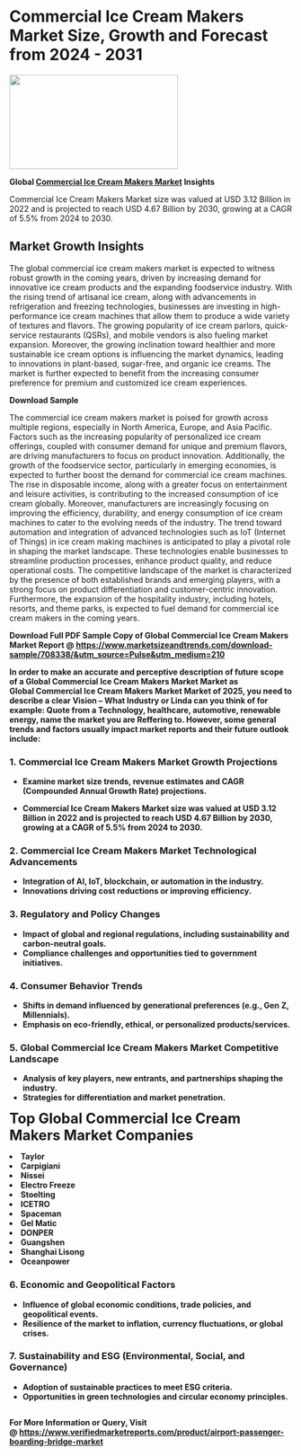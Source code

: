 <H1>Commercial Ice Cream Makers Market Size, Growth and Forecast from 2024 - 2031</H1><img class="aligncenter size-medium wp-image-584254" src="https://thirdeyenews.in/wp-content/uploads/2024/09/Global-Market-Research-300x168.jpeg" alt="" width="300" height="168" /><p><strong>Global&nbsp;<a href="https://www.marketsizeandtrends.com/download-sample/708338/&amp;utm_source=Pulse&amp;utm_medium=210">Commercial Ice Cream Makers Market</a> Insights</strong></p><p>Commercial Ice Cream Makers Market size was valued at USD 3.12 Billion in 2022 and is projected to reach USD 4.67 Billion by 2030, growing at a CAGR of 5.5% from 2024 to 2030.</p><p><h2>Market Growth Insights</h2> <p>The global commercial ice cream makers market is expected to witness robust growth in the coming years, driven by increasing demand for innovative ice cream products and the expanding foodservice industry. With the rising trend of artisanal ice cream, along with advancements in refrigeration and freezing technologies, businesses are investing in high-performance ice cream machines that allow them to produce a wide variety of textures and flavors. The growing popularity of ice cream parlors, quick-service restaurants (QSRs), and mobile vendors is also fueling market expansion. Moreover, the growing inclination toward healthier and more sustainable ice cream options is influencing the market dynamics, leading to innovations in plant-based, sugar-free, and organic ice creams. The market is further expected to benefit from the increasing consumer preference for premium and customized ice cream experiences.</p> <p><strong>Download Sample</strong></p> <p>The commercial ice cream makers market is poised for growth across multiple regions, especially in North America, Europe, and Asia Pacific. Factors such as the increasing popularity of personalized ice cream offerings, coupled with consumer demand for unique and premium flavors, are driving manufacturers to focus on product innovation. Additionally, the growth of the foodservice sector, particularly in emerging economies, is expected to further boost the demand for commercial ice cream machines. The rise in disposable income, along with a greater focus on entertainment and leisure activities, is contributing to the increased consumption of ice cream globally. Moreover, manufacturers are increasingly focusing on improving the efficiency, durability, and energy consumption of ice cream machines to cater to the evolving needs of the industry. The trend toward automation and integration of advanced technologies such as IoT (Internet of Things) in ice cream making machines is anticipated to play a pivotal role in shaping the market landscape. These technologies enable businesses to streamline production processes, enhance product quality, and reduce operational costs. The competitive landscape of the market is characterized by the presence of both established brands and emerging players, with a strong focus on product differentiation and customer-centric innovation. Furthermore, the expansion of the hospitality industry, including hotels, resorts, and theme parks, is expected to fuel demand for commercial ice cream makers in the coming years. <p><strong></p><p><span class=""><strong>Download Full PDF Sample Copy of Global Commercial Ice Cream Makers Market Report</strong> @ <a href="https://www.marketsizeandtrends.com/download-sample/708338/&amp;utm_source=Pulse&amp;utm_medium=210" target="_blank">https://www.marketsizeandtrends.com/download-sample/708338/&amp;utm_source=Pulse&amp;utm_medium=210</a></span></p><p>In order to make an accurate and perceptive description of future scope of a Global&nbsp;Commercial Ice Cream Makers Market Market as Global&nbsp;Commercial Ice Cream Makers Market Market of 2025, you need to describe a clear Vision &ndash; What Industry or Linda can you think of for example: Quote from a Technology, healthcare, automotive, renewable energy, name the market you are Reffering to. However, some general trends and factors usually impact market reports and their future outlook include:</p><h3>1.&nbsp;<strong>Commercial Ice Cream Makers Market Growth Projections</strong></h3><ul><li>Examine market size trends, revenue estimates and CAGR (Compounded Annual Growth Rate) projections.</li><li><p>Commercial Ice Cream Makers Market size was valued at USD 3.12 Billion in 2022 and is projected to reach USD 4.67 Billion by 2030, growing at a CAGR of 5.5% from 2024 to 2030.</p></li></ul><h3>2.&nbsp;<strong>Commercial Ice Cream Makers Market Technological Advancements</strong></h3><ul><li>Integration of AI, IoT, blockchain, or automation in the industry.</li><li>Innovations driving cost reductions or improving efficiency.</li></ul><h3>3.&nbsp;<strong>Regulatory and Policy Changes</strong></h3><ul><li>Impact of global and regional regulations, including sustainability and carbon-neutral goals.</li><li>Compliance challenges and opportunities tied to government initiatives.</li></ul><h3>4.&nbsp;<strong>Consumer Behavior Trends</strong></h3><ul><li>Shifts in demand influenced by generational preferences (e.g., Gen Z, Millennials).</li><li>Emphasis on eco-friendly, ethical, or personalized products/services.</li></ul><h3>5.&nbsp;<strong>Global Commercial Ice Cream Makers Market Competitive Landscape</strong></h3><ul><li>Analysis of key players, new entrants, and partnerships shaping the industry.</li><li>Strategies for differentiation and market penetration.</li></ul><p data-pm-slice="1 1 []"><span style="color: inherit; font-family: inherit; font-size: 25px;">Top Global Commercial Ice Cream Makers Market Companies</span></p><div class="" data-test-id=""><p><li>Taylor</li><li> Carpigiani</li><li> Nissei</li><li> Electro Freeze</li><li> Stoelting</li><li> ICETRO</li><li> Spaceman</li><li> Gel Matic</li><li> DONPER</li><li> Guangshen</li><li> Shanghai Lisong</li><li> Oceanpower</li></p></div><h3>6.&nbsp;<strong>Economic and Geopolitical Factors</strong></h3><ul><li>Influence of global economic conditions, trade policies, and geopolitical events.</li><li>Resilience of the market to inflation, currency fluctuations, or global crises.</li></ul><h3>7.&nbsp;<strong>Sustainability and ESG (Environmental, Social, and Governance)</strong></h3><ul><li>Adoption of sustainable practices to meet ESG criteria.</li><li>Opportunities in green technologies and circular economy principles.</li></ul><h2><strong style="font-size: 14px;">For More Information or Query, Visit @&nbsp;</strong><a style="background-color: #ffffff; font-size: 14px;" href="https://www.marketsizeandtrends.com/report/commercial-ice-cream-makers-market/" target="_blank">https://www.verifiedmarketreports.com/product/airport-passenger-boarding-bridge-market</a></h2>
